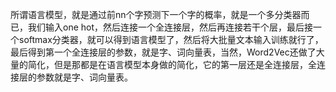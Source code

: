 所谓语言模型，就是通过前nn个字预测下一个字的概率，就是一个多分类器而已，我们输入one hot，然后连接一个全连接层，然后再连接若干个层，最后接一个softmax分类器，就可以得到语言模型了，然后将大批量文本输入训练就行了，最后得到第一个全连接层的参数，就是字、词向量表，当然，Word2Vec还做了大量的简化，但是那都是在语言模型本身做的简化，它的第一层还是全连接层，全连接层的参数就是字、词向量表。